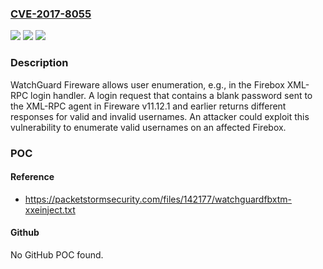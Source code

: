 ### [CVE-2017-8055](https://cve.mitre.org/cgi-bin/cvename.cgi?name=CVE-2017-8055)
![](https://img.shields.io/static/v1?label=Product&message=n%2Fa&color=blue)
![](https://img.shields.io/static/v1?label=Version&message=n%2Fa&color=blue)
![](https://img.shields.io/static/v1?label=Vulnerability&message=n%2Fa&color=brighgreen)

### Description

WatchGuard Fireware allows user enumeration, e.g., in the Firebox XML-RPC login handler. A login request that contains a blank password sent to the XML-RPC agent in Fireware v11.12.1 and earlier returns different responses for valid and invalid usernames. An attacker could exploit this vulnerability to enumerate valid usernames on an affected Firebox.

### POC

#### Reference
- https://packetstormsecurity.com/files/142177/watchguardfbxtm-xxeinject.txt

#### Github
No GitHub POC found.


